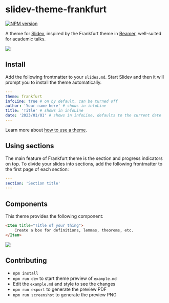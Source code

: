 # slidev-theme-frankfurt

[![NPM version](https://img.shields.io/npm/v/slidev-theme-frankfurt?color=3AB9D4&label=)](https://www.npmjs.com/package/slidev-theme-frankfurt)

A theme for [Slidev](https://github.com/slidevjs/slidev),
inspired by the Frankfurt theme in [Beamer](https://github.com/josephwright/beamer),
well-suited for academic talks.

![](screenshots/01.png)

## Install

Add the following frontmatter to your `slides.md`.
Start Slidev and then it will prompt you to install the theme automatically.

```yaml
---
theme: frankfurt
infoLine: true # on by default, can be turned off
author: 'Your name here' # shows in infoLine
title: 'Title' # shows in infoLine
date: '2023/01/01' # shows in infoLine, defaults to the current date
---
```

Learn more about [how to use a theme](https://sli.dev/themes/use).

## Using sections

The main feature of Frankfurt theme is the section and progress indicators on top.
To divide your slides into sections,
add the following frontmatter to the first page of each section:

```yaml
---
section: 'Section title'
---
```

## Components

This theme provides the following component:

```html
<Item title="Title of your thing">
	Create a box for definitions, lemmas, theorems, etc.
</Item>
```

![](screenshots/06.png)

## Contributing

- `npm install`
- `npm run dev` to start theme preview of `example.md`
- Edit the `example.md` and style to see the changes
- `npm run export` to generate the preview PDF
- `npm run screenshot` to generate the preview PNG
